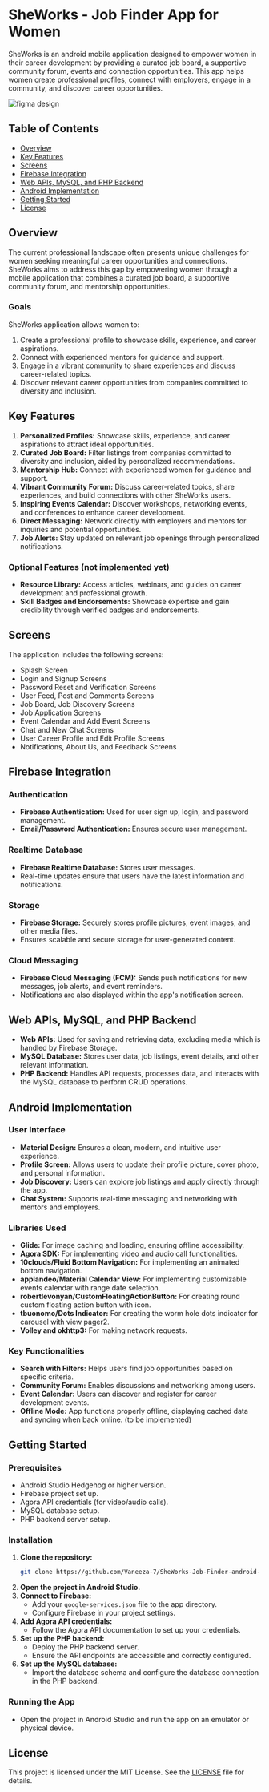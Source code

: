 # SheWorks - Job Finder App for Women

SheWorks is an android mobile application designed to empower women in their career development by providing a curated job board, a supportive community forum, events and connection opportunities. This app helps women create professional profiles, connect with employers, engage in a community, and discover career opportunities.


![figma design](https://github.com/Vaneeza-7/SheWorks-Job-Finder-android-app/blob/master/figma_design.jpg)

## Table of Contents
- [Overview](#overview)
- [Key Features](#key-features)
- [Screens](#screens)
- [Firebase Integration](#firebase-integration)
- [Web APIs, MySQL, and PHP Backend](#web-apis-mysql-and-php-backend)
- [Android Implementation](#android-implementation)
- [Getting Started](#getting-started)
- [License](#license)

## Overview
The current professional landscape often presents unique challenges for women seeking meaningful career opportunities and connections. SheWorks aims to address this gap by empowering women through a mobile application that combines a curated job board, a supportive community forum, and mentorship opportunities.

### Goals
SheWorks application allows women to:
1. Create a professional profile to showcase skills, experience, and career aspirations.
2. Connect with experienced mentors for guidance and support.
3. Engage in a vibrant community to share experiences and discuss career-related topics.
4. Discover relevant career opportunities from companies committed to diversity and inclusion.

## Key Features
1. **Personalized Profiles:** Showcase skills, experience, and career aspirations to attract ideal opportunities.
2. **Curated Job Board:** Filter listings from companies committed to diversity and inclusion, aided by personalized recommendations.
3. **Mentorship Hub:** Connect with experienced women for guidance and support.
4. **Vibrant Community Forum:** Discuss career-related topics, share experiences, and build connections with other SheWorks users.
5. **Inspiring Events Calendar:** Discover workshops, networking events, and conferences to enhance career development.
6. **Direct Messaging:** Network directly with employers and mentors for inquiries and potential opportunities.
7. **Job Alerts:** Stay updated on relevant job openings through personalized notifications.

### Optional Features (not implemented yet)
- **Resource Library:** Access articles, webinars, and guides on career development and professional growth.
- **Skill Badges and Endorsements:** Showcase expertise and gain credibility through verified badges and endorsements.

## Screens
The application includes the following screens:
- Splash Screen
- Login and Signup Screens
- Password Reset and Verification Screens
- User Feed, Post and Comments Screens
- Job Board, Job Discovery Screens
- Job Application Screens
- Event Calendar and Add Event Screens
- Chat and New Chat Screens
- User Career Profile and Edit Profile Screens
- Notifications, About Us, and Feedback Screens

## Firebase Integration
### Authentication
- **Firebase Authentication:** Used for user sign up, login, and password management.
- **Email/Password Authentication:** Ensures secure user management.

### Realtime Database
- **Firebase Realtime Database:** Stores user messages.
- Real-time updates ensure that users have the latest information and notifications.

### Storage
- **Firebase Storage:** Securely stores profile pictures, event images, and other media files.
- Ensures scalable and secure storage for user-generated content.

### Cloud Messaging
- **Firebase Cloud Messaging (FCM):** Sends push notifications for new messages, job alerts, and event reminders.
- Notifications are also displayed within the app's notification screen.

## Web APIs, MySQL, and PHP Backend
- **Web APIs:** Used for saving and retrieving data, excluding media which is handled by Firebase Storage.
- **MySQL Database:** Stores user data, job listings, event details, and other relevant information.
- **PHP Backend:** Handles API requests, processes data, and interacts with the MySQL database to perform CRUD operations.

## Android Implementation
### User Interface
- **Material Design:** Ensures a clean, modern, and intuitive user experience.
- **Profile Screen:** Allows users to update their profile picture, cover photo, and personal information.
- **Job Discovery:** Users can explore job listings and apply directly through the app.
- **Chat System:** Supports real-time messaging and networking with mentors and employers.

### Libraries Used
- **Glide:** For image caching and loading, ensuring offline accessibility.
- **Agora SDK:** For implementing video and audio call functionalities.
- **10clouds/Fluid Bottom Navigation:** For implementing an animated bottom navigation.
- **applandeo/Material Calendar View:** For implementing customizable events calendar with range date selection.
- **robertlevonyan/CustomFloatingActionButton:** For creating round custom floating action button with icon.
- **tbuonomo/Dots Indicator:** For creating the worm hole dots indicator for carousel with view pager2.
- **Volley and okhttp3:** For making network requests.

### Key Functionalities
- **Search with Filters:** Helps users find job opportunities based on specific criteria.
- **Community Forum:** Enables discussions and networking among users.
- **Event Calendar:** Users can discover and register for career development events.
- **Offline Mode:** App functions properly offline, displaying cached data and syncing when back online. (to be implemented)

## Getting Started

### Prerequisites
- Android Studio Hedgehog or higher version.
- Firebase project set up.
- Agora API credentials (for video/audio calls).
- MySQL database setup.
- PHP backend server setup.

### Installation
1. **Clone the repository:**
    ```sh
    git clone https://github.com/Vaneeza-7/SheWorks-Job-Finder-android-app.git
    ```
2. **Open the project in Android Studio.**
3. **Connect to Firebase:**
    - Add your `google-services.json` file to the app directory.
    - Configure Firebase in your project settings.
4. **Add Agora API credentials:**
    - Follow the Agora API documentation to set up your credentials.
5. **Set up the PHP backend:**
    - Deploy the PHP backend server.
    - Ensure the API endpoints are accessible and correctly configured.
6. **Set up the MySQL database:**
    - Import the database schema and configure the database connection in the PHP backend.

### Running the App
- Open the project in Android Studio and run the app on an emulator or physical device.

## License
This project is licensed under the MIT License. See the [LICENSE](LICENSE) file for details.
